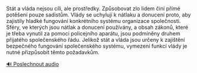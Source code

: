 
Stát a vláda nejsou cíli, ale prostředky. Způsobovat zlo lidem činí přímé potěšení pouze sadistům. Vlády se uchylují k nátlaku a donucení proto, aby zajistily hladké fungování konkrétního systému organizace společnosti. Sféry, ve kterých jsou nátlak a donucení používány, a obsah zákonů, které je třeba vynutil za pomoci policejního aparátu, jsou podmíněny druhem přijatého společenského řádu. Jelikož stát a vláda jsou určeny k zajištění bezpečného fungování společenského systému, vymezení funkcí vlády je nutné přizpůsobit těmto požadavkům.

[🔊 Poslechnout audio](/data/7-paragraphs/audio/chapter_145/para_001-Stt-a-vlda-nejsou-cli-ale-prostedky-Zpsobov.mp3)
